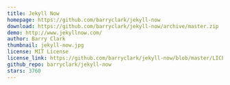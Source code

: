 ```yaml
---
title: Jekyll Now
homepage: https://github.com/barryclark/jekyll-now
download: https://github.com/barryclark/jekyll-now/archive/master.zip
demo: http://www.jekyllnow.com/
author: Barry Clark
thumbnail: jekyll-now.jpg
license: MIT License
license_link: https://github.com/barryclark/jekyll-now/blob/master/LICENSE
github_repo: barryclark/jekyll-now
stars: 3760
---
```

